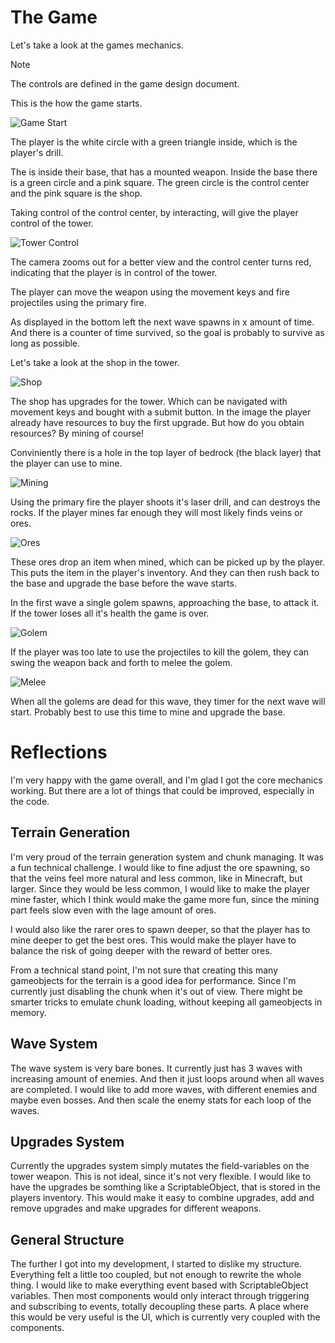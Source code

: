 # The Game

Let's take a look at the games mechanics.

> [!NOTE]
> The controls are defined in the game design document.

This is the how the game starts.

![Game Start](images/spawn.png)

The player is the white circle with a green triangle inside, which is the player's drill.

The is inside their base, that has a mounted weapon. Inside the base there is a green circle and a pink square. The green circle is the control center and the pink square is the shop.

Taking control of the control center, by interacting, will give the player control of the tower.

![Tower Control](images/shooting.png)

The camera zooms out for a better view and the control center turns red, indicating that the player is in control of the tower.

The player can move the weapon using the movement keys and fire projectiles using the primary fire.

As displayed in the bottom left the next wave spawns in x amount of time. And there is a counter of time survived, so the goal is probably to survive as long as possible.

Let's take a look at the shop in the tower.

![Shop](images/upgrades.png)

The shop has upgrades for the tower. Which can be navigated with movement keys and bought with a submit button. In the image the player already have resources to buy the first upgrade. But how do you obtain resources? By mining of course!

Conviniently there is a hole in the top layer of bedrock (the black layer) that the player can use to mine.

![Mining](images/mining.png)

Using the primary fire the player shoots it's laser drill, and can destroys the rocks. If the player mines far enough they will most likely finds veins or ores.

![Ores](images/veins.png)

These ores drop an item when mined, which can be picked up by the player. This puts the item in the player's inventory. And they can then rush back to the base and upgrade the base before the wave starts.

In the first wave a single golem spawns, approaching the base, to attack it. If the tower loses all it's health the game is over.

![Golem](images/enemy.png)

If the player was too late to use the projectiles to kill the golem, they can swing the weapon back and forth to melee the golem.

![Melee](images/melee.png)

When all the golems are dead for this wave, they timer for the next wave will start. Probably best to use this time to mine and upgrade the base.

# Reflections

I'm very happy with the game overall, and I'm glad I got the core mechanics working. But there are a lot of things that could be improved, especially in the code.

## Terrain Generation

I'm very proud of the terrain generation system and chunk managing. It was a fun technical challenge. I would like to fine adjust the ore spawning, so that the veins feel more natural and less common, like in Minecraft, but larger. Since they would be less common, I would like to make the player mine faster, which I think would make the game more fun, since the mining part feels slow even with the lage amount of ores.

I would also like the rarer ores to spawn deeper, so that the player has to mine deeper to get the best ores. This would make the player have to balance the risk of going deeper with the reward of better ores.

From a technical stand point, I'm not sure that creating this many gameobjects for the terrain is a good idea for performance. Since I'm currently just disabling the chunk when it's out of view. There might be smarter tricks to emulate chunk loading, without keeping all gameobjects in memory.

## Wave System

The wave system is very bare bones. It currently just has 3 waves with increasing amount of enemies. And then it just loops around when all waves are completed. I would like to add more waves, with different enemies and maybe even bosses. And then scale the enemy stats for each loop of the waves.

## Upgrades System

Currently the upgrades system simply mutates the field-variables on the tower weapon. This is not ideal, since it's not very flexible. I would like to have the upgrades be somthing like a ScriptableObject, that is stored in the players inventory. This would make it easy to combine upgrades, add and remove upgrades and make upgrades for different weapons.

## General Structure

The further I got into my development, I started to dislike my structure. Everything felt a little too coupled, but not enough to rewrite the whole thing. I would like to make everything event based with ScriptableObject variables. Then most components would only interact through triggering and subscribing to events, totally decoupling these parts. A place where this would be very useful is the UI, which is currently very coupled with the components.
